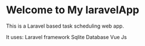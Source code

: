 <h1> Welcome to My laravelApp </h1>

This is a Laravel based task scheduling web app.

It uses:
    Laravel framework
    Sqlite Database
    Vue Js